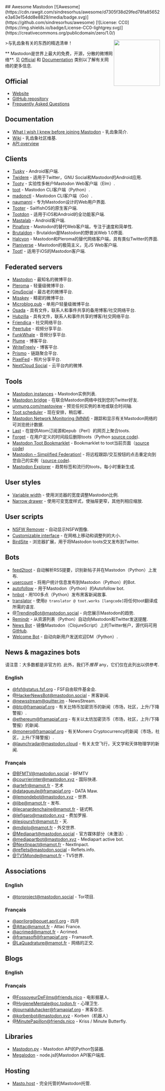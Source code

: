 <div class="github-widget" data-repo="tleb/awesome-mastodon"></div>
## Awesome Mastodon [![Awesome](https://cdn.rawgit.com/sindresorhus/awesome/d7305f38d29fed78fa85652e3a63e154dd8e8829/media/badge.svg)](https://github.com/sindresorhus/awesome) [![License: CC0](https://img.shields.io/badge/License-CC0-lightgrey.svg)](https://creativecommons.org/publicdomain/zero/1.0/)

[<img src="https://rawgit.com/tleb/awesome-mastodon/master/mastodon-logo.svg" align="right" width="150">](https://joinmastodon.org)

&gt;与乳齿象有关的东西的精选清单！

 ** Mastodon是世界上最大的免费，开源，分散的微博网络**.  见 [Official](#official) 和 [Documentation](#documentation) 类别以了解有关网络的更多信息.



## Official

* [Website](https://joinmastodon.org)
* [GitHub repository](https://github.com/tootsuite/mastodon)
* [Frequently Asked Questions](https://github.com/tootsuite/documentation/blob/master/Using-Mastodon/FAQ.md)

## Documentation

* [What I wish I knew before joining Mastodon](https://hackernoon.com/what-i-wish-i-knew-before-joining-mastodon-7a17e7f12a2b) - 乳齿象简介.
* [Wiki](https://en.mstdn.wiki/Main_Page) - 乳齿象社区维基.
* [API overview](https://github.com/tootsuite/documentation/blob/master/Using-the-API/API.md)

## Clients

* [Tusky](https://play.google.com/store/apps/details?id=com.keylesspalace.tusky) -  Android客户端.
* [Twidere](https://f-droid.org/packages/org.mariotaku.twidere/) - 适用于Twitter，GNU Social和Mastodon的Android应用.
* [Tooty](https://github.com/n1k0/tooty) - 实验性多帐户Mastodon Web客户端（Elm）.
* [toot](https://github.com/ihabunek/toot) -  Mastodon CLI客户端（Python）.
* [madonctl](https://github.com/McKael/madonctl) -  Mastodon CLI客户端（Go）.
* [naumanni](https://github.com/naumanni/naumanni) - 专为Mastodon设计的Web用户界面.
* [Tooter](https://github.com/dysk0/harbour-tooter) -  SailfishOS的原生客户端.
* [Tootdon](http://tootdon.club) - 适用于iOS和Android的全功能客户端.
* [Mastalab](https://github.com/stom79/mastalab) -  Android客户端.
* [Pinafore](https://github.com/nolanlawson/pinafore) -  Mastodon的替代Web客户端，专注于速度和简单性.
* [Brutaldon](https://github.com/jfmcbrayer/brutaldon) -  Brutaldon是Mastodon的野兽派Web 1.0界面.
* [Halcyon](https://notabug.org/halcyon-suite/halcyon) -  Mastodon和Pleroma的替代网络客户端，具有类似Twitter的界面.
* [Planiverse](https://github.com/FuzzJunket/planiverse) -  Mastodon的极简主义，无JS Web客户端.
* [Toot!](https://itunes.apple.com/app/toot/id1229021451?ls=1&mt=8) - 适用于iOS的Mastodon客户端.

## Federated servers

* [Mastodon](https://joinmastodon.org/) - 最知名的微博平台.
* [Pleroma](https://pleroma.social/) - 轻量级微博平台.
* [GnuSocial](https://gnu.io/social/) - 最古老的微博平台.
* [Misskey](https://joinmisskey.github.io/) - 精密的微博平台.
* [Microblog.pub](https://microblog.pub/) - 单用户轻量级微博平台.
* [Osada](https://zotlabs.com/osada/) - 具有文件，联系人和事件共享的备用博客/社交网络平台.
* [Hubzilla](https://zotlabs.org/page/hubzilla/hubzilla-project) - 具有文件，联系人和事件共享的博客/社交网络平台.
* [Friendica](https://friendi.ca/) - 社交网络平台.
* [Peertube](https://joinpeertube.org/) - 视频分享平台.
* [FunkWhale](https://funkwhale.audio/) - 音频分享平台.
* [Plume](https://joinplu.me/) - 博客平台.
* [WriteFreely](https://writefreely.org/) - 博客平台.
* [Prismo](https://gitlab.com/prismosuite/prismo) - 链路聚合平台.
* [PixelFed](https://pixelfed.org/) - 照片分享平台.
* [NextCloud Social](https://apps.nextcloud.com/apps/social) - 云平台内的微博.

## Tools

* [Mastodon instances](https://instances.social/list) -  Mastodon实例列表.
* [Mastodon bridge](https://bridge.joinmastodon.org/) - 在联合Mastodon网络中找到您的Twitter好友.
* [unmung.com/mastoview](http://www.unmung.com/mastoview) - 预览任何实例的本地或联合时间轴.
* [Toot scheduler](https://scheduler.mastodon.tools/) - 现在安排，稍后嘟..
* [Mastodon Network Monitoring (MNM)](https://dashboards.mnm.social/) - 跟踪和显示有关Mastodon网络的可浏览统计数据.
* [Last](https://framagit.org/luc/last) - 在提供Atom订阅源和epub（Perl）的网页上聚合toots.
* [Forget](https://forget.codl.fr/about/) - 在用户定义的时间段后删除toots（Python [source code](https://github.com/codl/forget/)).
* [Mastodon Toot Bookmarklet](https://rmlewisuk.github.io/mastodon-toot-bookmarklet/) -  Bookmarklet to toot当前页面（[source code](https://github.com/rmlewisuk/mastodon-toot-bookmarklet/))
* [Mastodon – Simplified Federation!](https://addons.mozilla.org/firefox/addon/mastodon-simplified-federation/?src=external-github-awesomelist) - 将远程跟踪/交互按钮的点击重定向到您自己的实例（[source code](https://github.com/rugk/mastodon-simplified-federation)).
* [Mastodon Explorer](https://mastodon-explorer.netlify.com/) - 趋势标签和流行的toots，每小时重新生成.

## User styles

* [Variable width](https://userstyles.org/styles/139721/mastodon-glitch-soc-variable-width) - 使用浏览器的宽度调整Mastodon比例.
* [Narrow drawer](https://userstyles.org/styles/141457/mastodon-dynamic-wide-columns-narrow-drawer) - 使用可变宽度样式，使抽屉更窄，其他列相应缩放.

## User scripts

* [NSFW Remover](https://greasyfork.org/fr/scripts/29228-mastodon-nsfw-remover) - 自动显示NSFW图像.
* [Customizable interface](https://openuserjs.org/scripts/bl00m/Mastodon_Customizable_Interface) - 在网格上移动和调整列的大小.
* [BirdSite](https://gitlab.com/pmorinerie/birdsite) - 浏览器扩展，用于将Mastodon toots交叉发布到Twitter.

## Bots

* [feed2toot](https://gitlab.com/chaica/feed2toot) - 自动解析RSS提要，识别新帖子并在Mastodon（Python）上发布.
* [usercount](https://github.com/josefkenny/usercount) - 将用户统计信息发布到Mastodon（Python）的Bot.
* [autofollow](https://github.com/gled-rs/mastodon-autofollow) - 用于Mastodon（Python）的Autofollow bot.
* [hnbot](https://github.com/raymestalez/mastodon-hnbot) - 用100多点（Python）发布黑客新闻故事.
* [translator](https://christopher.su/projects/translator/) - 使用`@ translator @ toot.works [langcode]`将任何toot翻译成所需的语言.
* [@TrendingBot@mastodon.social](https://mastodon.social/@TrendingBot) - 向您展示Mastodon的趋势.
* [Remindr](https://gitlab.com/chaica/remindr) - 从资源列表（Python）自动向Mastodon和Twitter发送提醒.
* [News Bot](https://botsin.space/@newsbot) - 镜像Mastodon（ClojureScript）上的Twitter帐户，源代码可用 [GitHub](https://github.com/yogthos/mastodon-bot).
* [Welcome Bot](https://github.com/indyhall/mastodon-welcome-bot) - 自动向新用户发送欢迎DM（Python）.

## News & magazines bots

 请注意：大多数都是非官方的.  此外，我们不*推荐* any，它们仅在此列出以供参考.

### English

* [@fsf@status.fsf.org](https://status.fsf.org/fsf) -  FSF自由软件基金会.
* [@HackerNewsBot@mastodon.social](https://mastodon.social/@HackerNewsBot) - 黑客新闻.
* [@newsstream@quitter.im](https://quitter.im/newsstream) -  NewsStream.
* [@btc@framapiaf.org](https://framapiaf.org/@btc) - 有关比特币加密货币的新闻（市场，社区，上升/下降警报）.
* [@ethereum@framapiaf.org](https://framapiaf.org/@ethereum) - 有关以太坊加密货币（市场，社区，上升/下降警报）的新闻.
* [@monero@framapiaf.org](https://framapiaf.org/@monero) - 有关Monero Cryptocurrency的新闻（市场，社区，上升/下降警报）.
* [@launchradar@mastodon.cloud](https://mastodon.cloud/@launchradar) - 有关太空飞行，天文学和天体物理学的新闻.

### Français

* [@BFMTV@mastodon.social](https://mastodon.social/@BFMTV) -  BFMTV
* [@courrierinter@mastodon.xyz](https://mastodon.xyz/@courrierinter) - 国际快递.
* [@artefr@mamot.fr](https://mamot.fr/@artefr) - 艺术
* [@datagueule@framapiaf.org](https://framapiaf.org/@datagueule) -  DATA Maw.
* [@lemondebot@mastodon.xyz](https://mastodon.xyz/@lemondebot) - 世界.
* [@libe@mamot.fr](https://mamot.fr/@libe) - 发布.
* [@lecanardenchaine@mamot.fr](https://mamot.fr/@lecanardenchaine) - 链式鸭.
* [@lefigaro@mastodon.xyz](https://mastodon.xyz/@lefigaro) - 费加罗报.
* [@lesjoursfr@mamot.fr](https://mamot.fr/@lesjoursfr) - 天.
* [@mdiplo@mamot.fr](https://mamot.fr/@mdiplo) - 外交世界.
* [@Mediapart@mastodon.social](https://mastodon.social/@Mediapart) - 官方媒体部分（未激活）.
* [@mediapartbot@mastodon.xyz](https://mastodon.xyz/@mediapartbot) -  Mediapart active bot.
* [@NextInpact@mamot.fr](https://mamot.fr/@NextInpact) -  NextInpact.
* [@reflets@mastodon.social](https://mastodon.social/@reflets) - Reflets.info.
* [@TV5Monde@mamot.fr](https://mamot.fr/@TV5Monde) -  TV5世界.

## Associations

### English

* [@torproject@mastodon.social](https://mastodon.social/@torproject) -  Tor项目.

### Français

* [@aprilorg@pouet.april.org](https://pouet.april.org/@aprilorg) - 四月
* [@Attac@mamot.fr](https://mamot.fr/@Attac) -  Attac France.
* [@acrimed@mamot.fr](https://mamot.fr/@acrimed) -  Acrimed.
* [@framasoft@framapiaf.org](https://framapiaf.org/@Framasoft) -  Framasoft.
* [@LaQuadrature@mamot.fr](https://mamot.fr/@LaQuadrature) - 网络的正交.

## Blogs

### English

### Français

* [@FossoyeurDeFilms@friends.nico](https://friends.nico/@FossoyeurdeFilms) - 电影掘墓人.
* [@HygieneMentale@oc.todon.fr](https://oc.todon.fr/@HygieneMentale) - 心理卫生.
* [@journalduhacker@framapiaf.org](https://framapiaf.org/@journalduhacker) - 黑客杂志.
* [@korbenbot@mastodon.xyz](https://mastodon.xyz/@korbenbot) -  Korben（机器人）
* [@MinutePapillon@friends.nico](https://friends.nico/@MinutePapillon) -  Kriss / Minute Butterfly.

## Libraries

* [Mastodon.py](https://github.com/halcy/Mastodon.py) -  Mastodon API的Python包装器.
* [Megalodon](https://github.com/h3poteto/megalodon) -  node.js的Mastodon API客户端库.

## Hosting

* [Masto.host](https://masto.host) - 完全托管的Mastodon托管.
